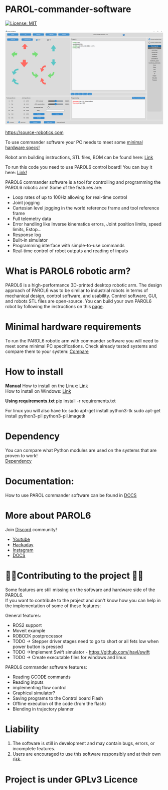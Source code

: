 # PAROL-commander-software
[![License: MIT](https://img.shields.io/badge/license-GPLv3-blue)](https://opensource.org/license/gpl-3-0/)

<img src="Images/screen_2.png" alt="drawing" width="700"/>

https://source-robotics.com

To use commander software your PC needs to meet some [minimal hardware specs!](https://github.com/PCrnjak/PAROL-commander-software/blob/main/confirmed_working_systems.md)

Robot arm building instructions, STL files, BOM can be found here: [Link](https://github.com/PCrnjak/PAROL6-Desktop-robot-arm)

To run this code you need to use PAROL6 control board! You can buy it here: [Link!](https://source-robotics.com/products/parol6-control-board)

PAROL6 commander software is a tool for controlling and programming the PAROL6 robotic arm!
Some of the features are: <br />
* Loop rates of up to 100Hz allowing for real-time control
* Joint jogging
* Cartesian level jogging in the world reference frame and tool reference frame
* Full telemetry data
* Error handling like Inverse kinematics errors, Joint position limits, speed limits, Estop...
* Response log 
* Built-in simulator
* Programming interface with simple-to-use commands
* Real-time control of robot outputs and reading of inputs

# What is PAROL6 robotic arm?

PAROL6 is a high-performance 3D-printed desktop robotic arm. The design approach of PAROL6 was to be similar to industrial robots in terms of mechanical design, control software, and usability. Control software, GUI, and robots STL files are open-source. You can build your own PAROL6 robot by following the instructions on this [page](https://github.com/PCrnjak/PAROL6-Desktop-robot-arm/tree/main/Building%20instructions).

# Minimal hardware requirements

To run the PAROL6 robotic arm with commander software you will need to meet some minimal PC specifications.
Check already tested systems and compare them to your system: [Compare](https://github.com/PCrnjak/PAROL-commander-software/blob/main/confirmed_working_systems.md)

# How to install 
**Manual**
How to install on the Linux: [Link](https://github.com/PCrnjak/PAROL-commander-software/blob/main/Linux_install.md)<br />
How to install on Windows: [Link](https://github.com/PCrnjak/PAROL-commander-software/blob/main/Windows_install.md)

**Using requirements.txt**
pip install -r requirements.txt

For linux you will also have to:
sudo apt-get install python3-tk
sudo apt-get install python3-pil python3-pil.imagetk

# Dependency

You can compare what Python modules are used on the systems that are proven to work!<br />
[Dependency](https://github.com/PCrnjak/PAROL-commander-software/tree/main/Working%20dependency)

# Documentation:

How to use PAROL commander software can be found in [DOCS](https://source-robotics.github.io/PAROL-docs/)

# More about PAROL6
Join [Discord](https://discord.com/invite/prjUvjmGpZ ) community!
- [Youtube](https://www.youtube.com/channel/UCp3sDRwVkbm7b2M-2qwf5aQ)
- [Hackaday](https://hackaday.io/project/167247-faze4-robotic-arm)
- [Instagram](https://www.instagram.com/5arcrnjak/)
- [DOCS](https://source-robotics.github.io/PAROL-docs/)

  
# 📢📢Contributing to the project 📢📢
Some features are still missing on the software and hardware side of the PAROL6.<br />
If you want to contribute to the project and don't know how you can help in the implementation of some of these features:

General features:
  - ROS2 support
  - Moveit example
  - ROBODK postprocessor
  - TODO -> Stepper driver stages need to go to short or all fets low when power button is pressed
  - TODO ->Implement Swift simulator - https://github.com/jhavl/swift
  - TODO -> Create executable files for windows and linux

  PAROL6 commander software features:
  - Reading GCODE commands
  - Reading inputs
  - implementing flow control
  - Graphical simulator?
  - Saving programs to the Control board Flash
  - Offline execution of the code (from the flash)
  - Blending in trajectory planner

# Liability 
1. The software is still in development and may contain bugs, errors, or incomplete features.
2. Users are encouraged to use this software responsibly and at their own risk.

# Project is under GPLv3 Licence
